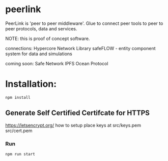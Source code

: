 # peerlink

PeerLink is 'peer to peer middleware'.  Glue to connect peer tools to peer to peer protocols, data and services.

NOTE: this is proof of concept software.

connections:
Hypercore
Network Library
safeFLOW - entity component system for data and simulations

coming soon:
Safe Network
IPFS
Ocean Protocol


Installation:
==============

```
npm install
```

Generate Self Certified Certifcate for HTTPS
--------------------------------------------
https://letsencrypt.org/  how to setup
place keys at  src/keys.pem   src/cert.pem

### Run
```
npm run start
```
